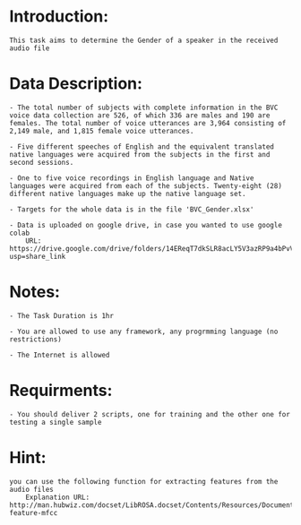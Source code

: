 Introduction:
======================
    This task aims to determine the Gender of a speaker in the received audio file


Data Description:
======================
    - The total number of subjects with complete information in the BVC voice data collection are 526, of which 336 are males and 190 are females. The total number of voice utterances are 3,964 consisting of 2,149 male, and 1,815 female voice utterances.
    
    - Five different speeches of English and the equivalent translated native languages were acquired from the subjects in the first and second sessions.

    - One to five voice recordings in English language and Native languages were acquired from each of the subjects. Twenty-eight (28) different native languages make up the native language set.
    
    - Targets for the whole data is in the file 'BVC_Gender.xlsx' 

    - Data is uploaded on google drive, in case you wanted to use google colab
        URL: https://drive.google.com/drive/folders/14EReqT7dkSLR8acLY5V3azRP9a4bPvVG?usp=share_link
        

Notes:
======================
    - The Task Duration is 1hr 
    
    - You are allowed to use any framework, any progrmming language (no restrictions)

    - The Internet is allowed


Requirments:
======================
    - You should deliver 2 scripts, one for training and the other one for testing a single sample


Hint:
======================
    you can use the following function for extracting features from the audio files
        Explanation URL: http://man.hubwiz.com/docset/LibROSA.docset/Contents/Resources/Documents/generated/librosa.feature.mfcc.html#librosa-feature-mfcc